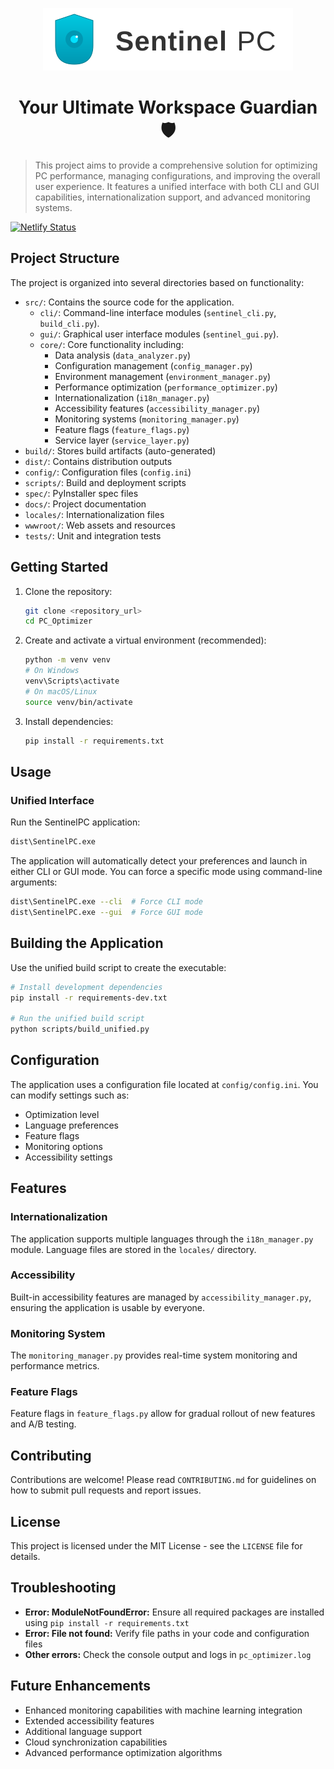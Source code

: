 <p align="center">
  <img src="wwwroot/Assets/Branding/logo.svg" alt="Sentinel PC Logo" width="400">
</p>

<h1 align="center">Your Ultimate Workspace Guardian 🛡️</h1>

> This project aims to provide a comprehensive solution for optimizing PC performance, managing configurations, and improving the overall user experience. It features a unified interface with both CLI and GUI capabilities, internationalization support, and advanced monitoring systems.

[![Netlify Status](https://api.netlify.com/api/v1/badges/56e76301-0db4-4551-9120-abf76d6c8cc1/deploy-status)](https://app.netlify.com/sites/sentinelpc/deploys)

## Project Structure

The project is organized into several directories based on functionality:

- `src/`: Contains the source code for the application.
  - `cli/`: Command-line interface modules (`sentinel_cli.py`, `build_cli.py`).
  - `gui/`: Graphical user interface modules (`sentinel_gui.py`).
  - `core/`: Core functionality including:
    - Data analysis (`data_analyzer.py`)
    - Configuration management (`config_manager.py`)
    - Environment management (`environment_manager.py`)
    - Performance optimization (`performance_optimizer.py`)
    - Internationalization (`i18n_manager.py`)
    - Accessibility features (`accessibility_manager.py`)
    - Monitoring systems (`monitoring_manager.py`)
    - Feature flags (`feature_flags.py`)
    - Service layer (`service_layer.py`)
- `build/`: Stores build artifacts (auto-generated)
- `dist/`: Contains distribution outputs
- `config/`: Configuration files (`config.ini`)
- `scripts/`: Build and deployment scripts
- `spec/`: PyInstaller spec files
- `docs/`: Project documentation
- `locales/`: Internationalization files
- `wwwroot/`: Web assets and resources
- `tests/`: Unit and integration tests

## Getting Started

1. Clone the repository:

   ```bash
   git clone <repository_url>
   cd PC_Optimizer
   ```

2. Create and activate a virtual environment (recommended):

   ```bash
   python -m venv venv
   # On Windows
   venv\Scripts\activate
   # On macOS/Linux
   source venv/bin/activate
   ```

3. Install dependencies:

   ```bash
   pip install -r requirements.txt
   ```

## Usage

### Unified Interface

Run the SentinelPC application:

```bash
dist\SentinelPC.exe
```

The application will automatically detect your preferences and launch in either CLI or GUI mode. You can force a specific mode using command-line arguments:

```bash
dist\SentinelPC.exe --cli  # Force CLI mode
dist\SentinelPC.exe --gui  # Force GUI mode
```

## Building the Application

Use the unified build script to create the executable:

```bash
# Install development dependencies
pip install -r requirements-dev.txt

# Run the unified build script
python scripts/build_unified.py
```

## Configuration

The application uses a configuration file located at `config/config.ini`. You can modify settings such as:
- Optimization level
- Language preferences
- Feature flags
- Monitoring options
- Accessibility settings

## Features

### Internationalization
The application supports multiple languages through the `i18n_manager.py` module. Language files are stored in the `locales/` directory.

### Accessibility
Built-in accessibility features are managed by `accessibility_manager.py`, ensuring the application is usable by everyone.

### Monitoring System
The `monitoring_manager.py` provides real-time system monitoring and performance metrics.

### Feature Flags
Feature flags in `feature_flags.py` allow for gradual rollout of new features and A/B testing.

## Contributing

Contributions are welcome! Please read `CONTRIBUTING.md` for guidelines on how to submit pull requests and report issues.

## License

This project is licensed under the MIT License - see the `LICENSE` file for details.

## Troubleshooting

- **Error: ModuleNotFoundError:** Ensure all required packages are installed using `pip install -r requirements.txt`
- **Error: File not found:** Verify file paths in your code and configuration files
- **Other errors:** Check the console output and logs in `pc_optimizer.log`

## Future Enhancements

- Enhanced monitoring capabilities with machine learning integration
- Extended accessibility features
- Additional language support
- Cloud synchronization capabilities
- Advanced performance optimization algorithms

